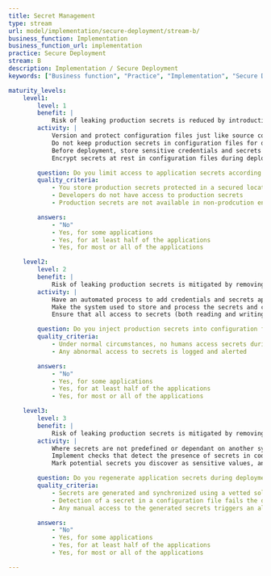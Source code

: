 ```yaml
---
title: Secret Management
type: stream
url: model/implementation/secure-deployment/stream-b/
business_function: Implementation
business_function_url: implementation
practice: Secure Deployment
stream: B
description: Implementation / Secure Deployment
keywords: ["Business function", "Practice", "Implementation", "Secure Deployment"]

maturity_levels:
    level1:
        level: 1
        benefit: |
            Risk of leaking production secrets is reduced by introduction of basic access control measures.
        activity: |
            Version and protect configuration files just like source code. Developers do not have access to secrets or credentials for production environments. Someone responsible for the production environment adds production secrets to configuration files during the deployment process.
            Do not keep production secrets in configuration files for development or testing environments, as such environments may have a significantly lower security posture. Do not keep secrets in configuration files stored in code repositories.
            Before deployment, store sensitive credentials and secrets for production systems with encryption-at-rest and appropriate key management. Consider using a purpose-built tool/vault for this data. Handle key management carefully so only personnel with responsibility for production deployments are able to access this data (the principle of least privilege).
            Encrypt secrets at rest in configuration files during deployment. Manage keys so the application can access the secrets while running, but an attacker who obtains the configuration files alone cannot decipher them.

        question: Do you limit access to application secrets according to the least privilege principle?
        quality_criteria:
            - You store production secrets protected in a secured location
            - Developers do not have access to production secrets
            - Production secrets are not available in non-prodcution environments

        answers:
            - "No"
            - Yes, for some applications
            - Yes, for at least half of the applications
            - Yes, for most or all of the applications

    level2:
        level: 2
        benefit: |
            Risk of leaking production secrets is mitigated by removing any manual interactions during deployment.
        activity: |
            Have an automated process to add credentials and secrets appropriate for the target environment to configuration files during the deployment process. This way, developers and deployers do not see or handle those sensitive values.
            Make the system used to store and process the secrets and credentials robust from a security perspective. Encrypt secrets at rest and during transport. Users who configure this system and the secrets it contains are subject to the principle of least privilege. For example, a developer might need to manage the secrets for a development environment, but not a user acceptence test or production environment.
            Ensure that all access to secrets (both reading and writing) is audited and logged in a central infracture.

        question: Do you inject production secrets into configuration files dynamically?
        quality_criteria:
            - Under normal circumstances, no humans access secrets during deployment procedures
            - Any abnormal access to secrets is logged and alerted

        answers:
            - "No"
            - Yes, for some applications
            - Yes, for at least half of the applications
            - Yes, for most or all of the applications

    level3:
        level: 3
        benefit: |
            Risk of leaking production secrets is mitigated by removing all manual interactions and regular regeneration.
        activity: |
            Where secrets are not predefined or dependant on another system, generate them during the deployment process. Follow appropriate best practices such as using a cryptographically secure pseudorandom number generator if you generate this value randomly. Alert any manual access to secrets in the production environment.
            Implement checks that detect the presence of secrets in code repositories and files, and run them periodically. Configure tools to look for known strings and unknown high entropy strings, for instance. In systems such as code repositories, where there is a history, include the versions in the checks.
            Mark potential secrets you discover as sensitive values, and either remove them or render them non-sensitive. If you cannot remove them from a historic file in a code repository, for example, you may need to refresh the value on the system that consumes the secret. This way, if an attacker discovers the secret, it will not be useful to them.

        question: Do you regenerate application secrets during deployment?
        quality_criteria:
            - Secrets are generated and synchronized using a vetted solution
            - Detection of a secret in a configuration file fails the deployment
            - Any manual access to the generated secrets triggers an alert

        answers:
            - "No"
            - Yes, for some applications
            - Yes, for at least half of the applications
            - Yes, for most or all of the applications

---
```

